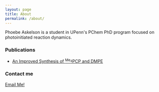 ```yaml
---
layout: page
title: About
permalink: /about/
---
```


Phoebe Askelson is a student in UPenn's PChem PhD program focused on photoinitiated reaction dynamics.


### Publications

- [An Improved Synthesis of <sup>Me<sub>4</sub></sup>PCP and DMPE](https://pubs.acs.org/doi/10.1021/acs.organomet.7b00780)

### Contact me

[Email Me!](mailto:phoebe@askelson.net)
